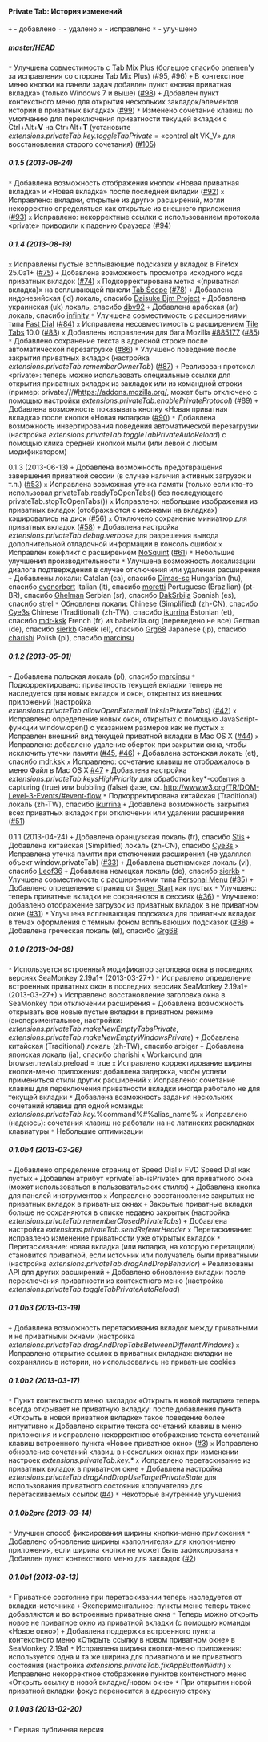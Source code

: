 ﻿#### Private Tab: История изменений

`+` - добавлено
`-` - удалено
`x` - исправлено
`*` - улучшено

##### master/HEAD
`*` Улучшена совместимость с <a href="https://addons.mozilla.org/addon/tab-mix-plus/">Tab Mix Plus</a> (большое спасибо <a href="https://addons.mozilla.org/user/onemen/">onemen</a>'у за исправления со стороны Tab Mix Plus) (#95, #96)
`+` В контекстное меню кнопки на панели задач добавлен пункт «новая приватная вкладка» (только Windows 7 и выше) (<a href="https://github.com/Infocatcher/Private_Tab/issues/98">#98</a>)
`+` Добавлен пункт контекстного меню для открытия нескольких закладок/элементов истории в приватных вкладках (<a href="https://github.com/Infocatcher/Private_Tab/issues/99">#99</a>)
`*` Изменено сочетание клавиш по умолчанию для переключения приватности текущей вкладки с Ctrl+Alt+<strong>V</strong> на Ctr+Alt+<strong>T</strong> (установите <em>extensions.privateTab.key.toggleTabPrivate</em> = «control alt VK_V» для восстановления старого сочетания) (<a href="https://github.com/Infocatcher/Private_Tab/issues/105">#105</a>)

##### 0.1.5 (2013-08-24)
`*` Добавлена возможность отображения кнопок «Новая приватная вкладка» и «Новая вкладка» после последней вкладки (<a href="https://github.com/Infocatcher/Private_Tab/issues/92">#92</a>)
`x` Исправлено: вкладки, открытые из других расширений, могли некорректно определяться как открытые из внешнего приложения (<a href="https://github.com/Infocatcher/Private_Tab/issues/93">#93</a>)
`x` Исправлено: некорректные ссылки с использованием протокола «private» приводили к падению браузера (<a href="https://github.com/Infocatcher/Private_Tab/issues/94">#94</a>)

##### 0.1.4 (2013-08-19)
`x` Исправлены пустые всплывающие подсказки у вкладок в Firefox 25.0a1+ (<a href="https://github.com/Infocatcher/Private_Tab/issues/75">#75</a>)
`+` Добавлена возможность просмотра исходного кода приватных вкладок (<a href="https://github.com/Infocatcher/Private_Tab/issues/74">#74</a>)
`x` Подкорректирована метка «(приватная вкладка)» на всплывающей панели <a href="https://addons.mozilla.org/addon/tab-scope/">Tab Scope</a> (<a href="https://github.com/Infocatcher/Private_Tab/issues/78">#78</a>)
`+` Добавлена индонезийская (id) локаль, спасибо <a href="https://addons.mozilla.org/user/daisukeDan/">Daisuke Bjm Project</a>
`+` Добавлена украинская (uk) локаль, спасибо <a href="https://addons.mozilla.org/user/dbv92/">dbv92</a>
`+` Добавлена арабская (ar) локаль, спасибо <a href="https://addons.mozilla.org/user/slax/">infinity</a>
`*` Улучшена совместимость с расширениями типа <a href="https://addons.mozilla.org/addon/fast-dial-5721/">Fast Dial</a> (<a href="https://github.com/Infocatcher/Private_Tab/issues/84">#84</a>)
`x` Исправлена несовместимость с расширением <a href="https://addons.mozilla.org/addon/tile-tabs/">Tile Tabs</a> 10.0 (<a href="https://github.com/Infocatcher/Private_Tab/issues/83">#83</a>)
`x` Добавлены исправления для бага Mozilla <a href="https://bugzilla.mozilla.org/show_bug.cgi?id=885177">#885177</a> (<a href="https://github.com/Infocatcher/Private_Tab/issues/85">#85</a>)
`*` Добавлено сохранение текста в адресной строке после автоматической перезагрузке (<a href="https://github.com/Infocatcher/Private_Tab/issues/86">#86</a>)
`*` Улучшено поведение после закрытия приватных вкладок (настройка <em>extensions.privateTab.rememberOwnerTab</em>) (<a href="https://github.com/Infocatcher/Private_Tab/issues/87">#87</a>)
`+` Реализован протокол «private»: теперь можно использовать специальные ссылки для открытия приватных вкладок из закладок или из командной строки (пример: private:///#https://addons.mozilla.org/, может быть отключено с помощью настройки <em>extensions.privateTab.enablePrivateProtocol</em>) (<a href="https://github.com/Infocatcher/Private_Tab/issues/89">#89</a>)
`+` Добавлена возможность показывать кнопку «Новая приватная вкладка» после кнопки «Новая вкладка» (<a href="https://github.com/Infocatcher/Private_Tab/issues/90">#90</a>)
`*` Добавлена возможность инвертирования поведения автоматической перезагрузки (настройка <em>extensions.privateTab.toggleTabPrivateAutoReload</em>) с помощью клика средней кнопкой мыли (или левой с любым модификатором)

0.1.3 (2013-06-13)
`+` Добавлена возможность предотвращения завершения приватной сессии (в случае наличия активных загрузок и т.п.) (<a href="https://github.com/Infocatcher/Private_Tab/issues/53">#53</a>)
`x` Исправлена возможная утечка памяти (только если кто-то использовал privateTab.readyToOpenTabs() без последующего privateTab.stopToOpenTabs())
`x` Исправлено: небольшие изображения из приватных вкладок (отображаются с иконками на вкладках) кэшировались на диск (<a href="https://github.com/Infocatcher/Private_Tab/issues/56">#56</a>)
`x` Отключено сохранение миниатюр для приватных вкладок (<a href="https://github.com/Infocatcher/Private_Tab/issues/58">#58</a>)
`+` Добавлена настройка <em>extensions.privateTab.debug.verbose</em> для разрешения вывода дополнительной отладочной информации в консоль ошибок
`x` Исправлен конфликт с расширением <a href="https://addons.mozilla.org/addon/nosquint/">NoSquint</a> (<a href="https://github.com/Infocatcher/Private_Tab/issues/61">#61</a>)
`*` Небольшие улучшения производительности
`*` Улучшена возможность локализации диалога подтверждения в случае отключения или удаления расширения
`+` Добавлены локали:
	Catalan (ca), спасибо <a href="https://github.com/Dimas-sc">Dimas-sc</a>
	Hungarian (hu), спасибо <a href="https://github.com/evenorbert">evenorbert</a>
	Italian (it), спасибо <a href="https://github.com/moretti">moretti</a>
	Portuguese (Brazilian) (pt-BR), спасибо <a href="http://www.babelzilla.org/forum/index.php?showuser=212">Ghelman</a>
	Serbian (sr), спасибо <a href="http://www.babelzilla.org/forum/index.php?showuser=8719">DakSrbija</a>
	Spanish (es), спасибо <a href="https://github.com/strel">strel</a>
`*` Обновлены локали:
	Chinese (Simplified) (zh-CN), спасибо <a href="https://github.com/Cye3s">Cye3s</a>
	Chinese (Traditional) (zh-TW), спасибо <a href="https://github.com/ikurrina">ikurrina</a>
	Estonian (et), спасибо <a href="https://github.com/mdr-ksk">mdr-ksk</a>
	French (fr) из babelzilla.org (переведено не все)
	German (de), спасибо <a href="https://github.com/sierkb">sierkb</a>
	Greek (el), спасибо <a href="http://www.babelzilla.org/forum/index.php?showuser=15362">Grg68</a>
	Japanese (jp), спасибо <a href="https://github.com/charishi">charishi</a>
	Polish (pl), спасибо <a href="https://github.com/marcinsu">marcinsu</a>

##### 0.1.2 (2013-05-01)
`+` Добавлена польская локаль (pl), спасибо <a href="https://github.com/marcinsu">marcinsu</a>
`*` Подкорректировано: приватность текущей вкладки теперь не наследуется для новых вкладок и окон, открытых из внешних приложений (настройка <em>extensions.privateTab.allowOpenExternalLinksInPrivateTabs</em>) (<a href="https://github.com/Infocatcher/Private_Tab/issues/42">#42</a>)
`x` Исправлено определение новых окон, открытых с помощью JavaScript-функции window.open() с указанием размеров как не пустых
`x` Исправлен внешний вид текущей приватной вкладки в Mac OS X (<a href="https://github.com/Infocatcher/Private_Tab/issues/44">#44</a>)
`x` Исправлено: добавлено удаление оберток при закрытии окна, чтобы исключить утечки памяти (<a href="https://github.com/Infocatcher/Private_Tab/issues/45">#45</a>, <a href="https://github.com/Infocatcher/Private_Tab/issues/46">#46</a>)
`+` Добавлена эстонская локать (et), спасибо <a href="http://forums.mozillazine.org/memberlist.php?mode=viewprofile&amp;u=2361677">mdr.ksk</a>
`x` Исправлено: сочетание клавиш не отображалось в меню Файл в Mac OS X <a href="https://github.com/Infocatcher/Private_Tab/issues/47">#47</a>
`+` Добавлена настройка <em>extensions.privateTab.keysHighPriority</em> для обработки key*-события в capturing (true) или bubbling (false) фазе, см. http://www.w3.org/TR/DOM-Level-3-Events/#event-flow
`*` Подкорректирована китайская (Traditional) локаль (zh-TW), спасибо <a href="https://github.com/marcinsu">ikurrina</a>
`+` Добавлена возможность закрытия всех приватных вкладок при отключении или удалении расширения (<a href="https://github.com/Infocatcher/Private_Tab/issues/51">#51</a>)

0.1.1 (2013-04-24)
`+` Добавлена французская локаль (fr), спасибо <a href="https://github.com/Stis">Stis</a>
`+` Добавлена китайская (Simplified) локаль (zh-CN), спасибо <a href="https://github.com/Cye3s">Cye3s</a>
`x` Исправлена утечка памяти при отключении расширения (не удалялся объект window.privateTab) (<a href="https://github.com/Infocatcher/Private_Tab/issues/33">#33</a>)
`+` Добавлена вьетнамская локаль (vi), спасибо <a href="https://github.com/leof36">Leof36</a>
`+` Добавлена немецкая локаль (de), спасибо <a href="https://github.com/sierkb">sierkb</a>
`*` Улучшена совместимость с расширениями типа <a href="https://addons.mozilla.org/addon/personal-menu/">Personal Menu</a> (<a href="https://github.com/Infocatcher/Private_Tab/issues/35">#35</a>)
`+` Добавлено определение страниц от <a href="https://addons.mozilla.org/addon/super-start/">Super Start</a> как пустых
`*` Улучшено: теперь приватные вкладки не сохраняются в сессиях (<a href="https://github.com/Infocatcher/Private_Tab/issues/36">#36</a>)
`*` Улучшено: добавлено отображение загрузок из приватных вкладок в не приватном окне (<a href="https://github.com/Infocatcher/Private_Tab/issues/31">#31</a>)
`*` Улучшена всплывающая подсказка для приватных вкладок в темах оформления с темным фоном всплывающих подсказок (<a href="https://github.com/Infocatcher/Private_Tab/issues/38">#38</a>)
`+` Добавлена греческая локаль (el), спасибо <a href="http://forums.mozillazine.org/memberlist.php?mode=viewprofile&u=1595963">Grg68</a>

##### 0.1.0 (2013-04-09)
`*` Используется встроенный модификатор заголовка окна в последних версиях SeaMonkey 2.19a1+ (2013-03-27+)
`*` Исправлено определение встроенных приватных окон в последних версиях SeaMonkey 2.19a1+ (2013-03-27+)
`x` Исправлено восстановление заголовка окна в SeaMonkey при отключении расширения
`+` Добавлена возможность открывать все новые пустые вкладки в приватном режиме (экспериментальное, настройки: <em>extensions.privateTab.makeNewEmptyTabsPrivate</em>, <em>extensions.privateTab.makeNewEmptyWindowsPrivate</em>)
`+` Добавлена китайская (Traditional) локаль (zh-TW), спасибо arbiger
`+` Добавлена японская локаль (ja), спасибо charishi
`x` Workaround для browser.newtab.preload = true
`x` Исправлено корректирование ширины кнопки-меню приложения: добавлена задержка, чтобы успели примениться стили других расширений
`x` Исправлено: сочетание клавиш для переключения приватности вкладки иногда работало не для текущей вкладки
`*` Добавлена возможность задания нескольких сочетаний клавиш для одной команды: <em>extensions.privateTab.key.</em>%command%<em>#</em>%alias_name%
`x` Исправлено (надеюсь): сочетания клавиш не работали на не латинских раскладках клавиатуры
`*` Небольшие оптимизации

##### 0.1.0b4 (2013-03-26)
`+` Добавлено определение страниц от Speed Dial и FVD Speed Dial как пустых
`+` Добавлен атрибут «privateTab-isPrivate» для приватного окна (может использоваться в пользовательских стилях)
`+` Добавлена кнопка для панелей инструментов
`x` Исправлено восстановление закрытых не приватных вкладок в приватных окнах
`+` Закрытые приватные вкладки больше не сохраняются в списке недавно закрытых (настройка <em>extensions.privateTab.rememberClosedPrivateTabs</em>)
`+` Добавлена настройка <em>extensions.privateTab.sendRefererHeader</em>
`x` Перетаскивание: исправлено изменение приватности уже открытых вкладок
`*` Перетаскивание: новая вкладка (или вкладка, на которую перетащили) становится приватной, если источник или получатель были приватными (настройка <em>extensions.privateTab.dragAndDropBehavior</em>)
`+` Реализованы API для других расширений
`+` Добавлено обновление вкладки после переключения приватности из контекстного меню (настройка <em>extensions.privateTab.toggleTabPrivateAutoReload</em>)

##### 0.1.0b3 (2013-03-19)
`+` Добавлена возможность перетаскивания вкладок между приватными и не приватными окнами (настройка <em>extensions.privateTab.dragAndDropTabsBetweenDifferentWindows</em>)
`x` Исправлено открытие ссылок в приватных вкладках: вкладки не сохранялись в истории, но использовались не приватные cookies

##### 0.1.0b2 (2013-03-17)
`*` Пункт контекстного меню закладок «Открыть в новой вкладке» теперь всегда открывает не приватную вкладку: после добавления пункта «Открыть в новой приватной вкладке» такое поведение более интуитивно
`x` Добавлено скрытие текста сочетаний клавиш в меню приложения и исправлено некорректное отображение текста сочетаний клавиш встроенного пункта «Новое приватное окно» (<a href="https://github.com/Infocatcher/Private_Tab/issues/3">#3</a>)
`x` Исправлено обновление сочетаний клавиш в нескольких окнах при изменении настроек <em>extensions.privateTab.key.*</em>
`x` Исправлено перетаскивание из приватных вкладок в приватном окне
`+` Добавлена настройка <em>extensions.privateTab.dragAndDropUseTargetPrivateState</em> для использования приватного состояния «получателя» для перетаскиваемых ссылок (<a href="https://github.com/Infocatcher/Private_Tab/issues/4">#4</a>)
`*` Некоторые внутренние улучшения

##### 0.1.0b2pre (2013-03-14)
`*` Улучшен способ фиксирования ширины кнопки-меню приложения
`*` Добавлено обновление ширины «заполнителя» для кнопки-меню приложения, если ширина кнопки не может быть зафиксирована
`+` Добавлен пункт контекстного меню для закладок (<a href="https://github.com/Infocatcher/Private_Tab/issues/2">#2</a>)

##### 0.1.0b1 (2013-03-13)
`*` Приватное состояние при перетаскивании теперь наследуется от вкладки-источника
`+` Экспериментальное: пункты меню теперь также добавляются и во встроенные приватные окна
`*` Теперь можно открыть новое не приватное окно из приватной вкладки (с помощью команды «Новое окно»)
`+` Добавлена поддержка встроенного пункта контекстного меню «Открыть ссылку в новом приватном окне» в SeaMonkey 2.19a1
`*` Исправлена ширина кнопки-меню приложения: используется одна и та же ширина для приватного и не приватного состояния (настройка <em>extensions.privateTab.fixAppButtonWidth</em>)
`x` Исправлено некорректное отображение пунктов контекстного меню «Открыть ссылку в новой вкладке/новом окне»
`*` При открытии новой приватной вкладки фокус переносится а адресную строку

##### 0.1.0a3 (2013-02-20)
`*` Первая публичная версия